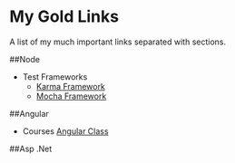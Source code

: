 # My Gold Links

A list of my much important links separated with sections.


##Node

- Test Frameworks
  - <a href="http://karma-runner.github.io/0.12/plus/travis.html">Karma Framework</a>
  - <a href="https://mochajs.org/">Mocha Framework</a>


##Angular

- Courses
  <a href="http://courses.angularclass.com/">Angular Class</a>
  

##Asp .Net


